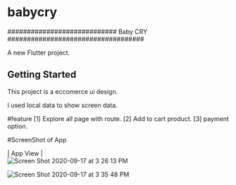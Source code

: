 # babycry

############################ Baby CRY ###################################

A new Flutter project.

## Getting Started

This project is a eccomerce ui design.

I used local data to show screen data. 


#feature
[1] Explore all page with route.
[2] Add to cart product.
[3] payment option.


#ScreenShot of App


|   App View                                             |                                                                             
 <img width alt="Screen Shot 2020-09-17 at 3 26 13 PM" src="https://github.com/Sweetyrawat-star/baby_cry/assets/57385799/42345189-0d92-4bed-a5d7-d702fb947583.png">

<img alt="Screen Shot 2020-09-17 at 3 35 48 PM" src="https://github.com/Sweetyrawat-star/baby_cry/assets/57385799/42345189-0d92-4bed-a5d7-d702fb947583.png">





